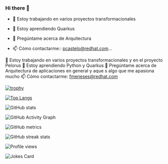 ### Hi there 👋


- 🔭 Estoy trabajando en varios proyectos transformacionales
- 🌱 Estoy aprendiendo Quarkus

- 💬 Pregúntame acerca de Arquitectura
- 📫 Cómo contactarme:: pcastelo@redhat.com...



🔭 Estoy trabajando en varios proyectos transformacionales y en el proyecto Pelorus
🌱 Estoy aprendiendo Python y Quarkus
💬 Pregúntame acerca de Arquitectura de aplicaciones en general y aque s algo que me apasiona mucho
📫 Cómo contactarme: fmeneses@redhat.com

[![trophy](https://github-profile-trophy.vercel.app/?username=pcastelo)](https://github.com/ryo-ma/github-profile-trophy)

[![Top Langs](https://github-readme-stats.vercel.app/api/top-langs/?username=pcastelo)](https://github.com/anuraghazra/github-readme-stats)

![GitHub stats](https://github-readme-stats.vercel.app/api?username=pcastelo&show_icons=true)  

![GitHub Activity Graph](https://activity-graph.herokuapp.com/graph?username=pcastelo)  

![GitHub metrics](https://metrics.lecoq.io/pcastelo)  

![GitHub streak stats](https://github-readme-streak-stats.herokuapp.com/?user=pcastelo)  

![Profile views](https://komarev.com/ghpvc/?username=pcastelo)

![Jokes Card](https://readme-jokes.vercel.app/api)
